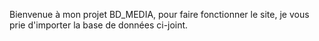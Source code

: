 Bienvenue à mon projet BD_MEDIA, pour faire fonctionner le site, je vous prie d'importer la base de données ci-joint.
